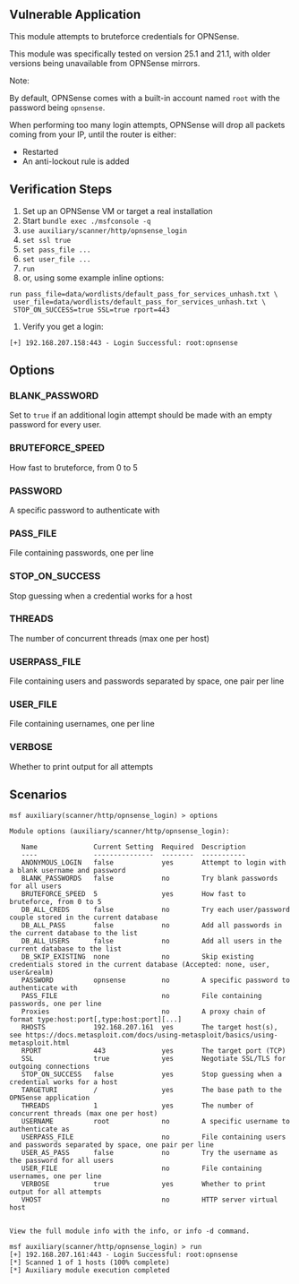 ## Vulnerable Application

This module attempts to bruteforce credentials for OPNSense.

This module was specifically tested on version 25.1 and 21.1, with older versions being unavailable from OPNSense mirrors.

Note:

By default, OPNSense comes with a built-in account named `root` with the password being `opnsense`.

When performing too many login attempts, OPNSense will drop all packets coming from your IP, until the router is either:
- Restarted
- An anti-lockout rule is added

## Verification Steps

1. Set up an OPNSense VM or target a real installation
1. Start `bundle exec ./msfconsole -q`
1. `use auxiliary/scanner/http/opnsense_login`
1. `set ssl true`
1. `set pass_file ...`
1. `set user_file ...`
1. `run`
1. or, using some example inline options:
```
run pass_file=data/wordlists/default_pass_for_services_unhash.txt \
 user_file=data/wordlists/default_pass_for_services_unhash.txt \ 
 STOP_ON_SUCCESS=true SSL=true rport=443
```
1. Verify you get a login:
```
[+] 192.168.207.158:443 - Login Successful: root:opnsense
```

## Options

### BLANK_PASSWORD

Set to `true` if an additional login attempt should be made with an empty password for every user.

### BRUTEFORCE_SPEED

How fast to bruteforce, from 0 to 5

### PASSWORD

A specific password to authenticate with

### PASS_FILE

File containing passwords, one per line

### STOP_ON_SUCCESS

Stop guessing when a credential works for a host

### THREADS

The number of concurrent threads (max one per host)

### USERPASS_FILE

File containing users and passwords separated by space, one pair per line

### USER_FILE

File containing usernames, one per line

### VERBOSE

Whether to print output for all attempts

## Scenarios
```
msf auxiliary(scanner/http/opnsense_login) > options

Module options (auxiliary/scanner/http/opnsense_login):

   Name              Current Setting  Required  Description
   ----              ---------------  --------  -----------
   ANONYMOUS_LOGIN   false            yes       Attempt to login with a blank username and password
   BLANK_PASSWORDS   false            no        Try blank passwords for all users
   BRUTEFORCE_SPEED  5                yes       How fast to bruteforce, from 0 to 5
   DB_ALL_CREDS      false            no        Try each user/password couple stored in the current database
   DB_ALL_PASS       false            no        Add all passwords in the current database to the list
   DB_ALL_USERS      false            no        Add all users in the current database to the list
   DB_SKIP_EXISTING  none             no        Skip existing credentials stored in the current database (Accepted: none, user, user&realm)
   PASSWORD          opnsense         no        A specific password to authenticate with
   PASS_FILE                          no        File containing passwords, one per line
   Proxies                            no        A proxy chain of format type:host:port[,type:host:port][...]
   RHOSTS            192.168.207.161  yes       The target host(s), see https://docs.metasploit.com/docs/using-metasploit/basics/using-metasploit.html
   RPORT             443              yes       The target port (TCP)
   SSL               true             yes       Negotiate SSL/TLS for outgoing connections
   STOP_ON_SUCCESS   false            yes       Stop guessing when a credential works for a host
   TARGETURI         /                yes       The base path to the OPNSense application
   THREADS           1                yes       The number of concurrent threads (max one per host)
   USERNAME          root             no        A specific username to authenticate as
   USERPASS_FILE                      no        File containing users and passwords separated by space, one pair per line
   USER_AS_PASS      false            no        Try the username as the password for all users
   USER_FILE                          no        File containing usernames, one per line
   VERBOSE           true             yes       Whether to print output for all attempts
   VHOST                              no        HTTP server virtual host


View the full module info with the info, or info -d command.

msf auxiliary(scanner/http/opnsense_login) > run
[+] 192.168.207.161:443 - Login Successful: root:opnsense
[*] Scanned 1 of 1 hosts (100% complete)
[*] Auxiliary module execution completed
```
